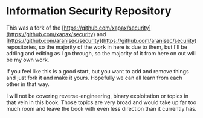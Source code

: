 # Information Security Repository


This was a fork of the [https://github.com/xapax/security](https://github.com/xapax/security) and [https://github.com/aranisec/security](https://github.com/aranisec/security) repositories, so the majority of the work in here is due to them, but I'll be adding and editing as I go through, so the majority of it from here on out will be my own work.

If you feel like this is a good start, but you want to add and remove things and just fork it and make it yours.  Hopefully we can all learn from each other in that way.

I will not be covering reverse-engineering, binary exploitation or topics in that vein in this book.  Those topics are very broad and would take up far too much room and leave the book with even less direction than it currently has. 



